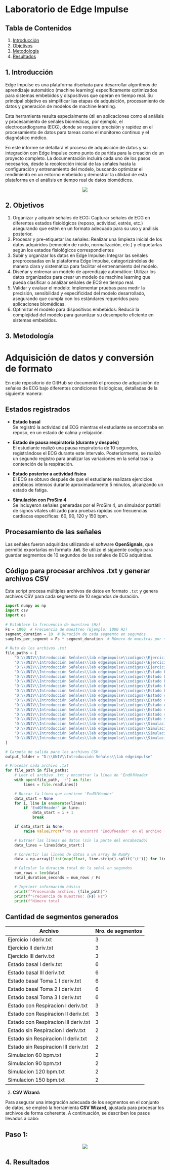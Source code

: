# Laboratorio de Edge Impulse 

## Tabla de Contenidos

1. [Introducción](#1-introducción)
2. [Objetivos](#2-objetivos)
3. [Metodología](#3-metodología)
4. [Resultados](#4-resultados)


## 1. Introducción

Edge Impulse es una plataforma diseñada para desarrollar algoritmos de aprendizaje automático (machine learning) específicamente optimizados para sistemas embebidos y dispositivos que operan en tiempo real. Su principal objetivo es simplificar las etapas de adquisición, procesamiento de datos y generación de modelos de machine learning.

Esta herramienta resulta especialmente útil en aplicaciones como el análisis y procesamiento de señales biomédicas, por ejemplo, el electrocardiograma (ECG), donde se requiere precisión y rapidez en el procesamiento de datos para tareas como el monitoreo continuo y el diagnóstico médico.

En este informe se detallará el proceso de adquisición de datos y su integración con Edge Impulse como punto de partida para la creación de un proyecto completo. La documentación incluirá cada uno de los pasos necesarios, desde la recolección inicial de las señales hasta la configuración y entrenamiento del modelo, buscando optimizar el rendimiento en un entorno embebido y demostrar la utilidad de esta plataforma en el análisis en tiempo real de datos biomédicos.
<div align="center">
  <img src="./Imagenes/imagen1.png"><p>

  </p>
</div>

## 2. Objetivos
1. Organizar y adquirir señales de ECG: Capturar señales de ECG en diferentes estados fisiológicos (reposo, actividad, estrés, etc.) asegurando que estén en un formato adecuado para su uso y análisis posterior.
2. Procesar y pre-etiquetar las señales: Realizar una limpieza inicial de los datos adquiridos (remoción de ruido, normalización, etc.) y etiquetarlas según los estados fisiológicos correspondientes
3. Subir y organizar los datos en Edge Impulse: Integrar las señales preprocesadas en la plataforma Edge Impulse, categorizándolas de manera clara y sistemática para facilitar el entrenamiento del modelo.
4. Diseñar y entrenar un modelo de aprendizaje automático: Utilizar los datos organizados para crear un modelo de machine learning que pueda clasificar o analizar señales de ECG en tiempo real.
5. Validar y evaluar el modelo: Implementar pruebas para medir la precisión, sensibilidad y especificidad del modelo desarrollado, asegurando que cumpla con los estándares requeridos para aplicaciones biomédicas.
6. Optimizar el modelo para dispositivos embebidos: Reducir la complejidad del modelo para garantizar su desempeño eficiente en sistemas embebidos.


## 3. Metodología

# Adquisición de datos y conversión de formato

En este repositorio de GitHub se documentó el proceso de adquisición de señales de ECG bajo diferentes condiciones fisiológicas, detalladas de la siguiente manera:

## Estados registrados

- **Estado basal**  
  Se registró la actividad del ECG mientras el estudiante se encontraba en reposo, en un estado de calma y relajación.

- **Estado de pausa respiratoria (durante y después)**  
  El estudiante realizó una pausa respiratoria de 10 segundos, registrándose el ECG durante este intervalo. Posteriormente, se realizó un segundo registro para analizar las variaciones en la señal tras la contención de la respiración.

- **Estado posterior a actividad física**  
  El ECG se obtuvo después de que el estudiante realizara ejercicios aeróbicos intensos durante aproximadamente 5 minutos, alcanzando un estado de fatiga.

- **Simulación con ProSim 4**  
  Se incluyeron señales generadas por el ProSim 4, un simulador portátil de signos vitales utilizado para pruebas rápidas con frecuencias cardíacas específicas: 60, 90, 120 y 150 bpm.

## Procesamiento de las señales

Las señales fueron adquiridas utilizando el software **OpenSignals**, que permitió exportarlas en formato **.txt**. 
Se utilizo el siguiente codigo para guardar segmentos de 10 segundos de las señales de ECG adquiridas.

## Código para procesar archivos .txt y generar archivos CSV

Este script procesa múltiples archivos de datos en formato `.txt` y genera archivos CSV para cada segmento de 10 segundos de duración.

```python
import numpy as np
import csv
import os
   
# Establece la frecuencia de muestreo (Hz)
Fs = 1000  # Frecuencia de muestreo (Ejemplo: 1000 Hz)
segment_duration = 10  # Duración de cada segmento en segundos
samples_per_segment = Fs * segment_duration  # Número de muestras por segmento
   
# Ruta de los archivos .txt
file_paths = [
    "D:\\UNIV\\Introducción Señales\\lab edgeimpulse\\codigos\\Ejercicio I deriv.txt",
    "D:\\UNIV\\Introducción Señales\\lab edgeimpulse\\codigos\\Ejercicio II deriv.txt",
    "D:\\UNIV\\Introducción Señales\\lab edgeimpulse\\codigos\\Ejercicio III deriv.txt",
    "D:\\UNIV\\Introducción Señales\\lab edgeimpulse\\codigos\\Estado basal I deriv.txt",
    "D:\\UNIV\\Introducción Señales\\lab edgeimpulse\\codigos\\Estado basal III deriv.txt",
    "D:\\UNIV\\Introducción Señales\\lab edgeimpulse\\codigos\\Estado basal Toma 1 I deriv.txt",
    "D:\\UNIV\\Introducción Señales\\lab edgeimpulse\\codigos\\Estado basal Toma 2 I deriv.txt",
    "D:\\UNIV\\Introducción Señales\\lab edgeimpulse\\codigos\\Estado basal Toma 3 I deriv.txt",
    "D:\\UNIV\\Introducción Señales\\lab edgeimpulse\\codigos\\Estado con Respiracion I deriv.txt",
    "D:\\UNIV\\Introducción Señales\\lab edgeimpulse\\codigos\\Estado con Respiracion II deriv.txt",
    "D:\\UNIV\\Introducción Señales\\lab edgeimpulse\\codigos\\Estado con Respiracion III deriv.txt",
    "D:\\UNIV\\Introducción Señales\\lab edgeimpulse\\codigos\\Estado sin Respiracion I deriv.txt",
    "D:\\UNIV\\Introducción Señales\\lab edgeimpulse\\codigos\\Estado sin Respiracion II deriv.txt",
    "D:\\UNIV\\Introducción Señales\\lab edgeimpulse\\codigos\\Estado sin Respiracion III deriv.txt",
    "D:\\UNIV\\Introducción Señales\\lab edgeimpulse\\codigos\\Simulacion 60 bpm.txt",
    "D:\\UNIV\\Introducción Señales\\lab edgeimpulse\\codigos\\Simulacion 90 bpm.txt",
    "D:\\UNIV\\Introducción Señales\\lab edgeimpulse\\codigos\\Simulacion 120 bpm.txt",
    "D:\\UNIV\\Introducción Señales\\lab edgeimpulse\\codigos\\Simulacion 150 bpm.txt"
]

# Carpeta de salida para los archivos CSV
output_folder = "D:\\UNIV\\Introducción Señales\\lab edgeimpulse"

# Procesar cada archivo .txt
for file_path in file_paths:
    # Leer el archivo .txt y encontrar la línea de 'EndOfHeader'
    with open(file_path, 'r') as file:
        lines = file.readlines()

    # Buscar la línea que contiene 'EndOfHeader'
    data_start = None
    for i, line in enumerate(lines):
        if 'EndOfHeader' in line:
            data_start = i + 1
            break

    if data_start is None:
        raise ValueError(f"No se encontró 'EndOfHeader' en el archivo {file_path}.")

    # Extraer las líneas de datos (sin la parte del encabezado)
    data_lines = lines[data_start:]

    # Convertir las líneas de datos a un array de NumPy
    data = np.array([list(map(float, line.strip().split('\t'))) for line in data_lines])

    # Calcular la duración total de la señal en segundos
    num_rows = len(data)
    total_duration_seconds = num_rows / Fs

    # Imprimir información básica
    print(f"Procesando archivo: {file_path}")
    print(f"Frecuencia de muestreo: {Fs} Hz")
    print(f"Número total 
```

## Cantidad de segmentos generados

| Archivo                                    | Nro. de segmentos |
|--------------------------------------------|-------------------|
| Ejercicio I deriv.txt                      | 3                 |
| Ejercicio II deriv.txt                     | 3                 |
| Ejercicio III deriv.txt                    | 3                 |
| Estado basal I deriv.txt                   | 6                 |
| Estado basal III deriv.txt                 | 6                 |
| Estado basal Toma 1 I deriv.txt            | 6                 |
| Estado basal Toma 2 I deriv.txt            | 6                 |
| Estado basal Toma 3 I deriv.txt            | 6                 |
| Estado con Respiracion I deriv.txt         | 3                 |
| Estado con Respiracion II deriv.txt        | 3                 |
| Estado con Respiracion III deriv.txt       | 3                 |
| Estado sin Respiracion I deriv.txt         | 2                 |
| Estado sin Respiracion II deriv.txt        | 2                 |
| Estado sin Respiracion III deriv.txt       | 2                 |
| Simulacion 60 bpm.txt                      | 2                 |
| Simulacion 90 bpm.txt                      | 2                 |
| Simulacion 120 bpm.txt                     | 2                 |
| Simulacion 150 bpm.txt                     | 2                 |

2. **CSV Wizard:**
   
Para asegurar una integración adecuada de los segmentos en el conjunto de datos, se empleó la herramienta **CSV Wizard**, ajustada para procesar los archivos de forma coherente. A continuación, se describen los pasos llevados a cabo:

## Paso 1:

<div align="center">
  <img src="./Imagenes/paso1.png"><p>

  </p>
</div>




## 4. Resultados
